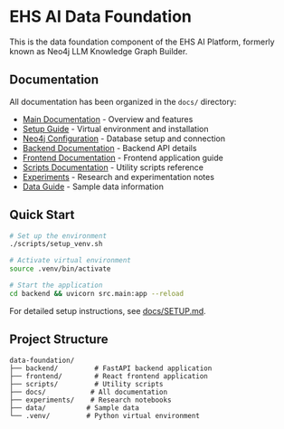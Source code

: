 # EHS AI Data Foundation

This is the data foundation component of the EHS AI Platform, formerly known as Neo4j LLM Knowledge Graph Builder.

## Documentation

All documentation has been organized in the `docs/` directory:

- [Main Documentation](docs/README.md) - Overview and features
- [Setup Guide](docs/SETUP.md) - Virtual environment and installation
- [Neo4j Configuration](docs/neo4j-config.md) - Database setup and connection
- [Backend Documentation](docs/backend-README.md) - Backend API details
- [Frontend Documentation](docs/frontend-README.md) - Frontend application guide
- [Scripts Documentation](docs/scripts-README.md) - Utility scripts reference
- [Experiments](docs/experiments-README.md) - Research and experimentation notes
- [Data Guide](docs/data-README.md) - Sample data information

## Quick Start

```bash
# Set up the environment
./scripts/setup_venv.sh

# Activate virtual environment
source .venv/bin/activate

# Start the application
cd backend && uvicorn src.main:app --reload
```

For detailed setup instructions, see [docs/SETUP.md](docs/SETUP.md).

## Project Structure

```
data-foundation/
├── backend/         # FastAPI backend application
├── frontend/        # React frontend application
├── scripts/         # Utility scripts
├── docs/           # All documentation
├── experiments/    # Research notebooks
├── data/          # Sample data
└── .venv/         # Python virtual environment
```